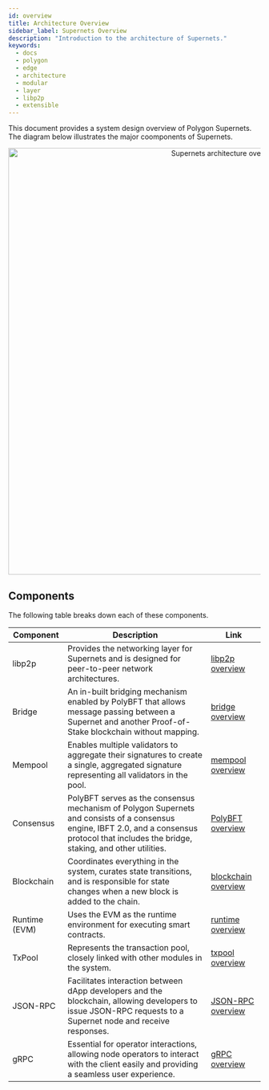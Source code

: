 ```yaml
---
id: overview
title: Architecture Overview
sidebar_label: Supernets Overview
description: "Introduction to the architecture of Supernets."
keywords:
  - docs
  - polygon
  - edge
  - architecture
  - modular
  - layer
  - libp2p
  - extensible
---
```


This document provides a system design overview of Polygon Supernets. 
The diagram below illustrates the major coomponents of Supernets.

<div align="center">
  <img src="/img/supernets/supernets-overview.excalidraw.png" alt="Supernets architecture overview" width="850" />
</div>

## Components

The following table breaks down each of these components.

| Component | Description | Link |
| --- | --- | --- |
| libp2p | Provides the networking layer for Supernets and is designed for peer-to-peer network architectures. | [libp2p overview](/docs/supernets/design/libp2p.md) |
| Bridge | An in-built bridging mechanism enabled by PolyBFT that allows message passing between a Supernet and another Proof-of-Stake blockchain without mapping. | [bridge overview](/docs/supernets/design/bridge/overview.md) |
| Mempool | Enables multiple validators to aggregate their signatures to create a single, aggregated signature representing all validators in the pool. | [mempool overview](/docs/supernets/design/mempool.md) |
| Consensus | PolyBFT serves as the consensus mechanism of Polygon Supernets and consists of a consensus engine, IBFT 2.0, and a consensus protocol that includes the bridge, staking, and other utilities. | [PolyBFT overview](/docs/category/polybft-consensus) |
| Blockchain | Coordinates everything in the system, curates state transitions, and is responsible for state changes when a new block is added to the chain. | [blockchain overview](/docs/supernets/design/blockchain.md) |
| Runtime (EVM) | Uses the EVM as the runtime environment for executing smart contracts. | [runtime overview](/docs/supernets/design/runtime/overview.md) |
| TxPool | Represents the transaction pool, closely linked with other modules in the system. | [txpool overview](/docs/supernets/design/txpool.md) |
| JSON-RPC | Facilitates interaction between dApp developers and the blockchain, allowing developers to issue JSON-RPC requests to a Supernet node and receive responses. | [JSON-RPC overview](/docs/supernets/design/jsonrpc.md) |
| gRPC | Essential for operator interactions, allowing node operators to interact with the client easily and providing a seamless user experience. | [gRPC overview](/docs/supernets/design/grpc.md) |
